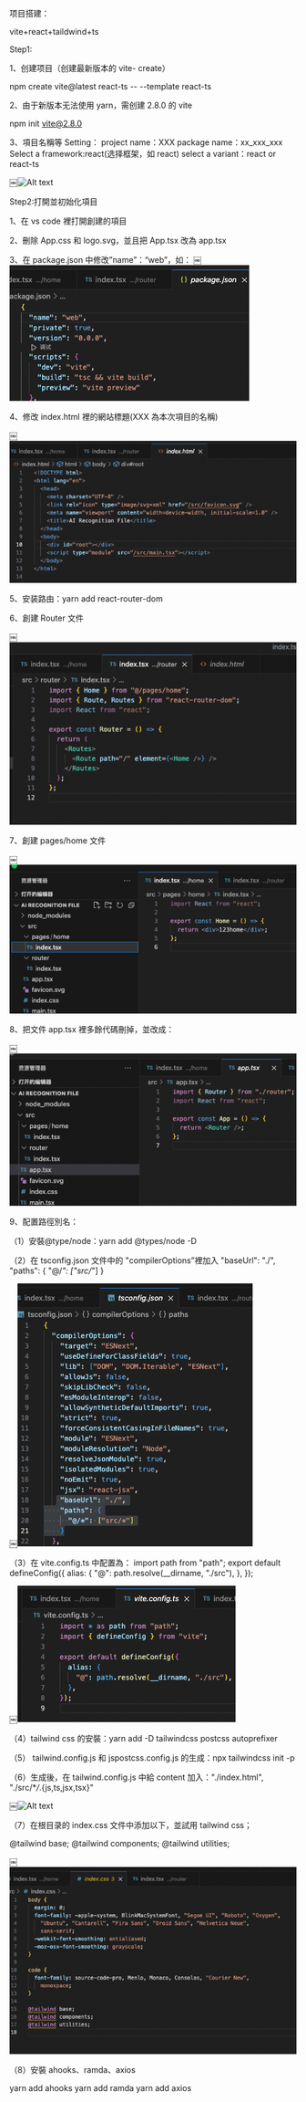 项目搭建：

vite+react+taildwind+ts

Step1:

1、创建项目（创建最新版本的 vite- create）

npm create vite@latest react-ts -- --template react-ts

2、由于新版本无法使用 yarn，需创建 2.8.0 的 vite

npm init vite@2.8.0

3、項目名稱等 Setting：
project name：XXX
package name：xx_xxx_xxx
Select a framework:react(选择框架，如 react)
select a variant：react or react-ts

￼![Alt text](<© (base) xiaoxiaomancNac-Studio-6 ~ npm init vitea2.8.0.jpg>)

Step2:打開並初始化項目

1、在 vs code 裡打開創建的項目

2、刪除 App.css 和 logo.svg，並且把 App.tsx 改為 app.tsx

3、在 package.json 中修改”name”：“web”，如：
￼
![Alt text](Jex.tsx.home.png)

4、修改 index.html 裡的網站標題<title>XXX</title>(XXX 為本次項目的名稱)

￼![Alt text](<&1OOCTYPE htal.png>)

5、安装路由：yarn add react-router-dom

6、創建 Router 文件

￼![Alt text](<TS index tsx frouter.png>)

7、創建 pages/home 文件

￼![Alt text](<TS index tgx Jhome X Ts index.tsx. Irouter.png>)

8、把文件 app.tsx 裡多餘代碼刪掉，並改成：

￼![Alt text](<TS index.tsx home.png>)

9、配置路徑別名：

（1）安裝@type/node：yarn add @types/node -D

（2）在 tsconfig.json 文件中的 "compilerOptions”裡加入
"baseUrl": "./",
"paths": {
"@/_": ["src/_"]
}

￼![Alt text](<index.tsx Ihome.png>)

（3）在 vite.config.ts 中配置為：
import path from "path";
export default defineConfig({
alias: {
"@": path.resolve(\_\_dirname, "./src"),
},
});

￼![Alt text](<TS index.tsx .home.png>)

（4）tailwind css 的安裝：yarn add -D tailwindcss postcss autoprefixer

（5） tailwind.config.js 和 jspostcss.config.js 的生成：npx tailwindcss init -p

（6）生成後，在 tailwind.config.js 中給 content 加入："./index.html", "./src/\*_/_.{js,ts,jsx,tsx}"

￼![Alt text](<JS tailwind.config.s 〉..png>)

（7）在根目录的 index.css 文件中添加以下，並試用 tailwind css；

@tailwind base;
@tailwind components;
@tailwind utilities;

￼![Alt text](<index.css 3 X Ts index.tsx rouker.png>)

（8）安裝 ahooks、ramda、axios

yarn add ahooks
yarn add ramda
yarn add axios
